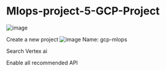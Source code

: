 # Mlops-project-5-GCP-Project


![image](https://github.com/nibinkjoseph/Mlops-project-5-GCP-Project/assets/63180074/15eca621-ba5c-4e01-a8fe-a338858268ab)


Create a new project
![image](https://github.com/nibinkjoseph/Mlops-project-5-GCP-Project/assets/63180074/6e433191-d376-4483-b765-02578e106e06)
Name: gcp-mlops

Search Vertex ai

Enable all recommended API


